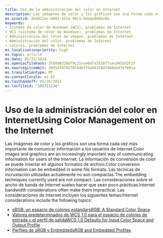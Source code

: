 ```yaml
---
title: Uso de la administración del color en Internet
description: Las imágenes de color y los gráficos son una forma cada vez más importante de comunicar información a los usuarios de Internet.
ms.assetid: d4d922ec-0883-451a-98c1-94aae860ec6b
keywords:
- Sistema de color de Windows (WCS), problemas de Internet
- WCS (sistema de color de Windows), problemas de Internet
- Administración del color de imagen, problemas de Internet
- Administración del color, problemas de Internet
- colores, problemas de Internet
ms.localizationpriority: high
ms.topic: article
ms.date: 05/31/2018
ms.openlocfilehash: 3f68963266f9c21ce4697a3526f7cecd455d2f2f
ms.sourcegitcommit: 38954f8f0d70f44bff4a943784f468ebd7ef691a
ms.translationtype: MT
ms.contentlocale: es-ES
ms.lasthandoff: 01/26/2021
ms.locfileid: "105721138"
---
```

# <a name="using-color-management-on-the-internet"></a><span data-ttu-id="58d68-108">Uso de la administración del color en Internet</span><span class="sxs-lookup"><span data-stu-id="58d68-108">Using Color Management on the Internet</span></span>

<span data-ttu-id="58d68-109">Las imágenes de color y los gráficos son una forma cada vez más importante de comunicar información a los usuarios de Internet.</span><span class="sxs-lookup"><span data-stu-id="58d68-109">Color images and graphics are an increasingly important way of communicating information for users of the Internet.</span></span> <span data-ttu-id="58d68-110">La información de conversión de color se puede insertar en algunos formatos de archivo.</span><span class="sxs-lookup"><span data-stu-id="58d68-110">Color conversion information can be embedded in some file formats.</span></span> <span data-ttu-id="58d68-111">Las técnicas de incrustación utilizadas actualmente no son compactas.</span><span class="sxs-lookup"><span data-stu-id="58d68-111">The embedding techniques currently used are not compact.</span></span> <span data-ttu-id="58d68-112">Las consideraciones sobre el ancho de banda de Internet suelen hacer que sean poco prácticas.</span><span class="sxs-lookup"><span data-stu-id="58d68-112">Internet bandwidth considerations often make them impractical.</span></span> <span data-ttu-id="58d68-113">Las consideraciones de Internet incluyen los siguientes temas:</span><span class="sxs-lookup"><span data-stu-id="58d68-113">Internet considerations include the following topics:</span></span>

-   [<span data-ttu-id="58d68-114">sRGB: un espacio de colores estándar</span><span class="sxs-lookup"><span data-stu-id="58d68-114">sRGB: A Standard Color Space</span></span>](srgb--a-standard-color-space.md)
-   [<span data-ttu-id="58d68-115">Valores predeterminados de WCS 1,0 para el espacio de colores de entrada y el perfil de salida</span><span class="sxs-lookup"><span data-stu-id="58d68-115">WCS 1.0 Defaults for Input Color Space and Output Profile</span></span>](srgb--a-standard-color-space.md)
-   [<span data-ttu-id="58d68-116">Perfiles de sRGB y Embedded</span><span class="sxs-lookup"><span data-stu-id="58d68-116">sRGB and Embedded Profiles</span></span>](srgb--a-standard-color-space.md)

 

 




